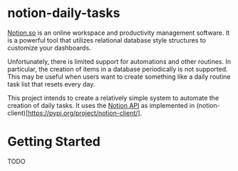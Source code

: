 # notion-daily-tasks
[Notion.so](https://www.notion.so) is an online workspace and productivity management software. It is a powerful tool that utilizes relational database style structures to customize your dashboards. 

Unfortunately, there is limited support for automations and other routines. In particular, the creation of items in a database periodically is not supported. This may be useful when users want to create something like a daily routine task list that resets every day. 

This project intends to create a relatively simple system to automate the creation of daily tasks. It uses the [Notion API](https://developers.notion.com/reference) as implemented in (notion-client)[https://pypi.org/project/notion-client/].

# Getting Started

TODO


